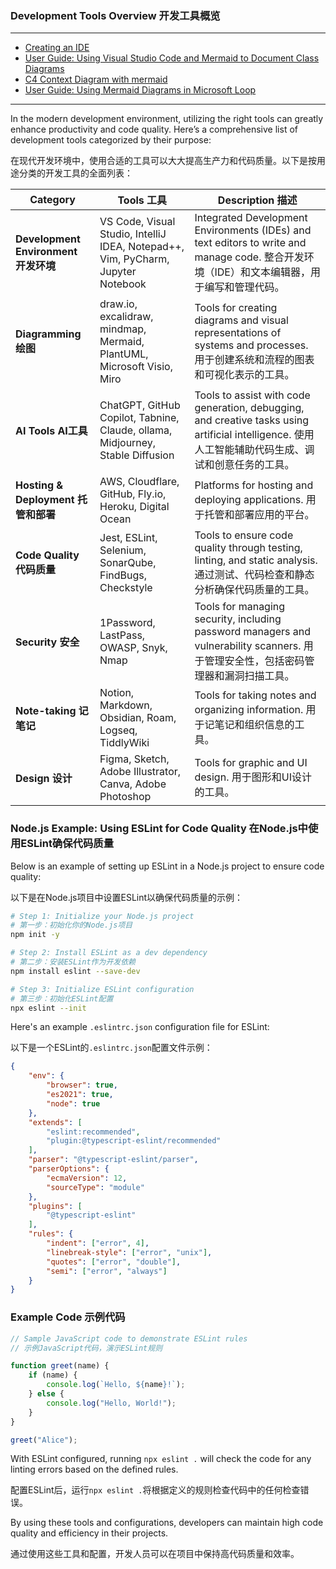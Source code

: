 ### Development Tools Overview 开发工具概览

---

- [Creating an IDE](https://github.com/uwspstar/From-Zero-to-Hero/blob/main/DevTools/Creating%20an%20IDE.md)
- [User Guide: Using Visual Studio Code and Mermaid to Document Class Diagrams](https://github.com/uwspstar/From-Zero-to-Hero/blob/main/DevTools/Using%20Visual%20Studio%20Code%20and%20Mermaid%20to%20Document%20Class%20Diagrams.md)
- [C4 Context Diagram with mermaid](https://github.com/uwspstar/From-Zero-to-Hero/blob/main/DevTools/C4%20Context%20Diagram%20with%20mermaid.md)
- [User Guide: Using Mermaid Diagrams in Microsoft Loop](https://github.com/uwspstar/From-Zero-to-Hero/blob/main/DevTools/Using%20Mermaid%20Diagrams%20in%20Microsoft%20Loop.md)
---

In the modern development environment, utilizing the right tools can greatly enhance productivity and code quality. Here’s a comprehensive list of development tools categorized by their purpose:

在现代开发环境中，使用合适的工具可以大大提高生产力和代码质量。以下是按用途分类的开发工具的全面列表：

| Category | Tools 工具 | Description 描述 |
|----------|------------|------------------|
| **Development Environment 开发环境** | VS Code, Visual Studio, IntelliJ IDEA, Notepad++, Vim, PyCharm, Jupyter Notebook | Integrated Development Environments (IDEs) and text editors to write and manage code. 整合开发环境（IDE）和文本编辑器，用于编写和管理代码。 |
| **Diagramming 绘图** | draw.io, excalidraw, mindmap, Mermaid, PlantUML, Microsoft Visio, Miro | Tools for creating diagrams and visual representations of systems and processes. 用于创建系统和流程的图表和可视化表示的工具。 |
| **AI Tools AI工具** | ChatGPT, GitHub Copilot, Tabnine, Claude, ollama, Midjourney, Stable Diffusion | Tools to assist with code generation, debugging, and creative tasks using artificial intelligence. 使用人工智能辅助代码生成、调试和创意任务的工具。 |
| **Hosting & Deployment 托管和部署** | AWS, Cloudflare, GitHub, Fly.io, Heroku, Digital Ocean | Platforms for hosting and deploying applications. 用于托管和部署应用的平台。 |
| **Code Quality 代码质量** | Jest, ESLint, Selenium, SonarQube, FindBugs, Checkstyle | Tools to ensure code quality through testing, linting, and static analysis. 通过测试、代码检查和静态分析确保代码质量的工具。 |
| **Security 安全** | 1Password, LastPass, OWASP, Snyk, Nmap | Tools for managing security, including password managers and vulnerability scanners. 用于管理安全性，包括密码管理器和漏洞扫描工具。 |
| **Note-taking 记笔记** | Notion, Markdown, Obsidian, Roam, Logseq, TiddlyWiki | Tools for taking notes and organizing information. 用于记笔记和组织信息的工具。 |
| **Design 设计** | Figma, Sketch, Adobe Illustrator, Canva, Adobe Photoshop | Tools for graphic and UI design. 用于图形和UI设计的工具。 |

### Node.js Example: Using ESLint for Code Quality 在Node.js中使用ESLint确保代码质量

Below is an example of setting up ESLint in a Node.js project to ensure code quality:

以下是在Node.js项目中设置ESLint以确保代码质量的示例：

```bash
# Step 1: Initialize your Node.js project
# 第一步：初始化你的Node.js项目
npm init -y

# Step 2: Install ESLint as a dev dependency
# 第二步：安装ESLint作为开发依赖
npm install eslint --save-dev

# Step 3: Initialize ESLint configuration
# 第三步：初始化ESLint配置
npx eslint --init
```

Here's an example `.eslintrc.json` configuration file for ESLint:

以下是一个ESLint的`.eslintrc.json`配置文件示例：

```json
{
    "env": {
        "browser": true,
        "es2021": true,
        "node": true
    },
    "extends": [
        "eslint:recommended",
        "plugin:@typescript-eslint/recommended"
    ],
    "parser": "@typescript-eslint/parser",
    "parserOptions": {
        "ecmaVersion": 12,
        "sourceType": "module"
    },
    "plugins": [
        "@typescript-eslint"
    ],
    "rules": {
        "indent": ["error", 4],
        "linebreak-style": ["error", "unix"],
        "quotes": ["error", "double"],
        "semi": ["error", "always"]
    }
}
```

### Example Code 示例代码

```javascript
// Sample JavaScript code to demonstrate ESLint rules
// 示例JavaScript代码，演示ESLint规则

function greet(name) {
    if (name) {
        console.log(`Hello, ${name}!`);
    } else {
        console.log("Hello, World!");
    }
}

greet("Alice");
```

With ESLint configured, running `npx eslint .` will check the code for any linting errors based on the defined rules.

配置ESLint后，运行`npx eslint .`将根据定义的规则检查代码中的任何检查错误。

By using these tools and configurations, developers can maintain high code quality and efficiency in their projects.

通过使用这些工具和配置，开发人员可以在项目中保持高代码质量和效率。
